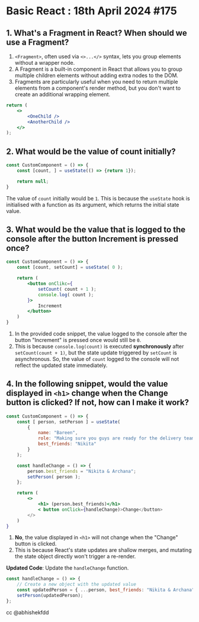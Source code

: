 # Basic React : 18th April 2024 #175

## 1. What's a Fragment in React? When should we use a Fragment?
1. `<Fragment>`, often used via `<>...</>` syntax, lets you group elements without a wrapper node.
2. A Fragment is a built-in component in React that allows you to group multiple children elements without adding extra nodes to the DOM.
3. Fragments are particularly useful when you need to return multiple elements from a component's render method, but you don't want to create an additional wrapping element.

```jsx
return (
	<>
		<OneChild />  
		<AnotherChild />  
	</>
);
```

## 2. What would be the value of count initially?

```jsx
const CustomComponent = () => {
	const [count, ] = useState(() => {return 1});

	return null;
}
```

The value of `count` initially would be `1`. This is because the `useState` hook is initialised with a function as its argument, which returns the initial state value.

## 3. What would be the value that is logged to the console after the button Increment is pressed once?

```jsx
const CustomComponent = () => {
	const [count, setCount] = useState( 0 );

	return (
		<button onClikc={
			setCount( count + 1 );
			console.log( count );
		}>
			Increment
		</button>
	)
}
```

1. In the provided code snippet, the value logged to the console after the button "Increment" is pressed once would still be `0`. 
2. This is because `console.log(count)` is executed **synchronously** after `setCount(count + 1)`, but the state update triggered by `setCount` is asynchronous. So, the value of `count` logged to the console will not reflect the updated state immediately.

## 4. In the following snippet, would the value displayed in `<h1>` change when the Change button is clicked? If not, how can I make it work?

```jsx
const CustomComponent = () => {
	const [ person, setPerson ] = useState(
		{
			name: "Bareen",
			role: "Making sure you guys are ready for the delivery team",
			best_friends: "Nikita"
		}
	);

	const handleChange = () => {
		person.best_friends = "Nikita & Archana";
		setPerson( person );
	};

	return (
		<>
			<h1> (person.best_friends)</h1>
			< button onClick={handleChange)>Change</button>
		</>
	)
}
```

1. **No**, the value displayed in `<h1>` will not change when the "Change" button is clicked.
2. This is because React's state updates are shallow merges, and mutating the state object directly won't trigger a re-render.

**Updated Code**: Update the `handleChange` function.

```jsx
const handleChange = () => { 
	// Create a new object with the updated value 
	const updatedPerson = { ...person, best_friends: "Nikita & Archana" }; 
	setPerson(updatedPerson);
};
```


cc @abhishekfdd
